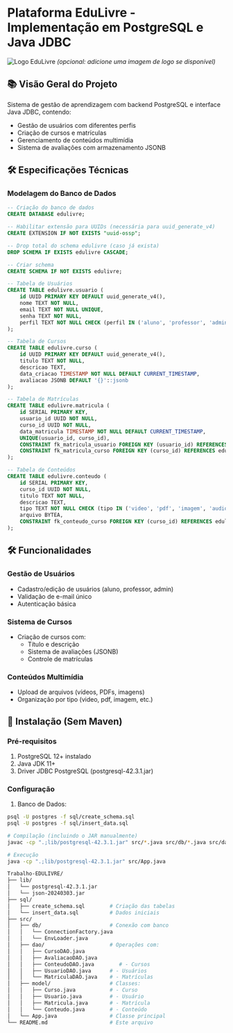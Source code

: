 # Plataforma EduLivre - Implementação em PostgreSQL e Java JDBC

![Logo EduLivre](imagens/logo.png) *(opcional: adicione uma imagem de logo se disponível)*

## 📚 Visão Geral do Projeto

Sistema de gestão de aprendizagem com backend PostgreSQL e interface Java JDBC, contendo:
- Gestão de usuários com diferentes perfis
- Criação de cursos e matrículas
- Gerenciamento de conteúdos multimídia
- Sistema de avaliações com armazenamento JSONB

## 🛠️ Especificações Técnicas

### Modelagem do Banco de Dados
```sql
-- Criação do banco de dados
CREATE DATABASE edulivre;

-- Habilitar extensão para UUIDs (necessária para uuid_generate_v4)
CREATE EXTENSION IF NOT EXISTS "uuid-ossp";

-- Drop total do schema edulivre (caso já exista)
DROP SCHEMA IF EXISTS edulivre CASCADE;

-- Criar schema
CREATE SCHEMA IF NOT EXISTS edulivre;

-- Tabela de Usuários
CREATE TABLE edulivre.usuario (
    id UUID PRIMARY KEY DEFAULT uuid_generate_v4(),
    nome TEXT NOT NULL,
    email TEXT NOT NULL UNIQUE,
    senha TEXT NOT NULL,
    perfil TEXT NOT NULL CHECK (perfil IN ('aluno', 'professor', 'admin'))
);

-- Tabela de Cursos
CREATE TABLE edulivre.curso (
    id UUID PRIMARY KEY DEFAULT uuid_generate_v4(),
    titulo TEXT NOT NULL,
    descricao TEXT,
    data_criacao TIMESTAMP NOT NULL DEFAULT CURRENT_TIMESTAMP,
    avaliacao JSONB DEFAULT '{}'::jsonb
);

-- Tabela de Matrículas
CREATE TABLE edulivre.matricula (
    id SERIAL PRIMARY KEY,
    usuario_id UUID NOT NULL,
    curso_id UUID NOT NULL,
    data_matricula TIMESTAMP NOT NULL DEFAULT CURRENT_TIMESTAMP,
    UNIQUE(usuario_id, curso_id),
    CONSTRAINT fk_matricula_usuario FOREIGN KEY (usuario_id) REFERENCES edulivre.usuario(id) ON DELETE CASCADE,
    CONSTRAINT fk_matricula_curso FOREIGN KEY (curso_id) REFERENCES edulivre.curso(id) ON DELETE CASCADE
);

-- Tabela de Conteúdos
CREATE TABLE edulivre.conteudo (
    id SERIAL PRIMARY KEY,
    curso_id UUID NOT NULL,
    titulo TEXT NOT NULL,
    descricao TEXT,
    tipo TEXT NOT NULL CHECK (tipo IN ('video', 'pdf', 'imagem', 'audio', 'quiz', 'slide')),
    arquivo BYTEA,
    CONSTRAINT fk_conteudo_curso FOREIGN KEY (curso_id) REFERENCES edulivre.curso(id) ON DELETE CASCADE
);
```

## 🛠️ Funcionalidades
### Gestão de Usuários
- Cadastro/edição de usuários (aluno, professor, admin)
- Validação de e-mail único
- Autenticação básica

### Sistema de Cursos
- Criação de cursos com:
  - Título e descrição
  - Sistema de avaliações (JSONB)
  - Controle de matrículas

### Conteúdos Multimídia
- Upload de arquivos (vídeos, PDFs, imagens)
- Organização por tipo (video, pdf, imagem, etc.)

## 🚀 Instalação (Sem Maven)
### Pré-requisitos
1. PostgreSQL 12+ instalado
2. Java JDK 11+
3. Driver JDBC PostgreSQL (postgresql-42.3.1.jar)

### Configuração
1. Banco de Dados:
```bash
psql -U postgres -f sql/create_schema.sql
psql -U postgres -f sql/insert_data.sql

# Compilação (incluindo o JAR manualmente)
javac -cp ".;lib/postgresql-42.3.1.jar" src/*.java src/db/*.java src/dao/*.java src/model/*.java

# Execução
java -cp ".;lib/postgresql-42.3.1.jar" src/App.java

Trabalho-EDULIVRE/
├── lib/
│   └── postgresql-42.3.1.jar 
│   └── json-20240303.jar
├── sql/
│   ├── create_schema.sql        # Criação das tabelas
│   └── insert_data.sql          # Dados iniciais
├── src/
│   ├── db/                      # Conexão com banco
│   │   └── ConnectionFactory.java
│   │   └── EnvLoader.java
│   ├── dao/                     # Operações com:
│   │   ├── CursoDAO.java
│   │   ├── AvaliacaoDAO.java
│   │   ├── ConteudoDAO.java        # - Cursos
│   │   ├── UsuarioDAO.java      # - Usuários
│   │   └── MatriculaDAO.java    # - Matrículas
│   ├── model/                   # Classes:
│   │   ├── Curso.java           # - Curso
│   │   ├── Usuario.java         # - Usuário
│   │   ├── Matricula.java       # - Matrícula
│   │   └── Conteudo.java        # - Conteúdo
│   └── App.java                 # Classe principal
└── README.md                    # Este arquivo